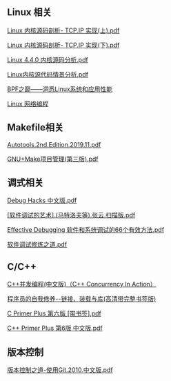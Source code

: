 
## Linux 相关
[Linux 内核源码剖析- TCP.IP 实现(上).pdf](https://pan.baidu.com/disk/pdfview?path=%2F_pcs_.workspace%2Fbook%2FLinux%20%E5%86%85%E6%A0%B8%E6%BA%90%E7%A0%81%E5%89%96%E6%9E%90-%20TCP.IP%20%E5%AE%9E%E7%8E%B0(%E4%B8%8A).pdf)

[Linux 内核源码剖析- TCP.IP 实现(下).pdf](https://pan.baidu.com/disk/pdfview?path=%2F_pcs_.workspace%2Fbook%2FLinux%20%E5%86%85%E6%A0%B8%E6%BA%90%E7%A0%81%E5%89%96%E6%9E%90-%20TCP.IP%20%E5%AE%9E%E7%8E%B0(%E4%B8%8B).pdf)

[Linux 4.4.0 内核源码分析.pdf](https://pan.baidu.com/disk/pdfview?path=%2F_pcs_.workspace%2Fbook%2FLinux%204.4.0%20%E5%86%85%E6%A0%B8%E6%BA%90%E7%A0%81%E5%88%86%E6%9E%90.pdf)

[Linux内核源代码情景分析.pdf](https://pan.baidu.com/disk/pdfview?path=%2F_pcs_.workspace%2Fbook%2FLinux%E5%86%85%E6%A0%B8%E6%BA%90%E4%BB%A3%E7%A0%81%E6%83%85%E6%99%AF%E5%88%86%E6%9E%90.pdf)

[BPF之巅——洞悉Linux系统和应用性能](https://pan.baidu.com/s/1nxyKIPBO6u71F8lMebDNow)

[Linux 网络编程](https://www.bookstack.cn/read/fasionchan-linux-network-programming/db184f2f59695c08.md)

## Makefile相关
[Autotools.2nd.Edition.2019.11.pdf](https://pan.baidu.com/disk/pdfview?path=%2F_pcs_.workspace%2Fbook%2FAutotools.2nd.Edition.2019.11.pdf)

[GNU+Make项目管理(第三版).pdf](https://pan.baidu.com/disk/pdfview?path=%2F_pcs_.workspace%2Fbook%2FGNU%2BMake%E9%A1%B9%E7%9B%AE%E7%AE%A1%E7%90%86(%E7%AC%AC%E4%B8%89%E7%89%88).pdf)

## 调式相关
[Debug Hacks 中文版.pdf](https://pan.baidu.com/disk/pdfview?path=%2F_pcs_.workspace%2Fbook%2FDebug%20Hacks%20%E4%B8%AD%E6%96%87%E7%89%88.pdf)

[[软件调试的艺术].(马特洛夫等).张云.扫描版.pdf](https://pan.baidu.com/disk/pdfview?path=%2F_pcs_.workspace%2Fbook%2F%5B%E8%BD%AF%E4%BB%B6%E8%B0%83%E8%AF%95%E7%9A%84%E8%89%BA%E6%9C%AF%5D.(%E9%A9%AC%E7%89%B9%E6%B4%9B%E5%A4%AB%E7%AD%89).%E5%BC%A0%E4%BA%91.%E6%89%AB%E6%8F%8F%E7%89%88.pdf)

[Effective Debugging 软件和系统调试的66个有效方法.pdf](https://pan.baidu.com/disk/pdfview?path=%2F_pcs_.workspace%2Fbook%2FEffective%20Debugging%20%20%E8%BD%AF%E4%BB%B6%E5%92%8C%E7%B3%BB%E7%BB%9F%E8%B0%83%E8%AF%95%E7%9A%8466%E4%B8%AA%E6%9C%89%E6%95%88%E6%96%B9%E6%B3%95.pdf)

[软件调试修炼之道.pdf](https://pan.baidu.com/s/1YFCY5fRCgXJ7HEoMoudRhQ)

## C/C++
[C++并发编程(中文版)（C++ Concurrency In Action）](https://www.bookset.io/read/cpp_concurrency_in_action/README.md)

[程序员的自我修养--链接、装载与库(高清带完整书签版)](https://pan.baidu.com/disk/pdfview?path=%2F_pcs_.workspace%2Fbook%2F%E7%A8%8B%E5%BA%8F%E5%91%98%E7%9A%84%E8%87%AA%E6%88%91%E4%BF%AE%E5%85%BB--%E9%93%BE%E6%8E%A5%E3%80%81%E8%A3%85%E8%BD%BD%E4%B8%8E%E5%BA%93(%E9%AB%98%E6%B8%85%E5%B8%A6%E5%AE%8C%E6%95%B4%E4%B9%A6%E7%AD%BE%E7%89%88).pdf)

[C Primer Plus 第六版 [带书签].pdf](https://pan.baidu.com/s/1bL_5k6iTYFfuFZbg2KAA3g)

[C++ Primer Plus 第6版 中文版.pdf](https://pan.baidu.com/s/1GTubM_z0XVV4xFEmfarnSA)

## 版本控制
[版本控制之道-使用Git.2010.中文版.pdf](https://pan.baidu.com/s/1RL70iVxCx0kNq8GJwrIMnQ)

